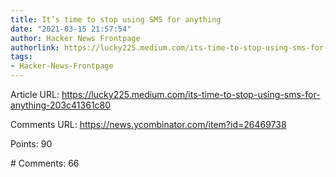 ```yaml
---
title: It’s time to stop using SMS for anything
date: "2021-03-15 21:57:54"
author: Hacker News Frontpage
authorlink: https://lucky225.medium.com/its-time-to-stop-using-sms-for-anything-203c41361c80
tags:
- Hacker-News-Frontpage
---
```


<p>Article URL: <a href="https://lucky225.medium.com/its-time-to-stop-using-sms-for-anything-203c41361c80">https://lucky225.medium.com/its-time-to-stop-using-sms-for-anything-203c41361c80</a></p>
<p>Comments URL: <a href="https://news.ycombinator.com/item?id=26469738">https://news.ycombinator.com/item?id=26469738</a></p>
<p>Points: 90</p>
<p># Comments: 66</p>
